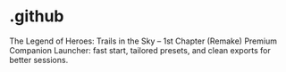 # .github
The Legend of Heroes: Trails in the Sky – 1st Chapter (Remake) Premium Companion Launcher: fast start, tailored presets, and clean exports for better sessions.
